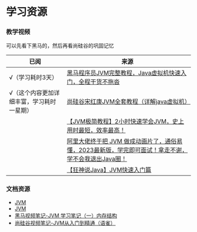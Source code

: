 # 学习资源

### 教学视频

可以先看下黑马的，然后再看尚硅谷的巩固记忆

| 已阅                    | 来源                                                                                                      |
|-----------------------|---------------------------------------------------------------------------------------------------------|
| √（学习耗时3天）             | [黑马程序员JVM完整教程，Java虚拟机快速入门，全程干货不拖沓](https://www.bilibili.com/video/BV1yE411Z7AP)                         |
| √（这个内容更加详细丰富，学习耗时一星期） | [尚硅谷宋红康JVM全套教程（详解java虚拟机）](https://www.bilibili.com/video/BV1PJ411n7xZ)                                 |
|                       | [【JVM极简教程】2小时快速学会JVM，史上用时最短，效率最高！](https://www.bilibili.com/video/BV1he4y1e7nW)                         |
|                       | [阿里大佬终于把 JVM 做成动画片了，通俗易懂，2023最新版，学完即可面试！拿走不谢，学不会我退出Java圈！](https://www.bilibili.com/video/BV1hX4y1m7QP) |
|                       | [【狂神说Java】JVM快速入门篇](https://www.bilibili.com/video/BV1iJ411d7jS)                                        |

### 文档资源

- [JVM](https://www.processon.com/view/62b09c30e0b34d0c0841072d)
- [JVM](https://www.processon.com/view/643abdddae6d2a36933b23ce)
- [黑马视频笔记-JVM 学习笔记（一）内存结构](https://blog.csdn.net/weixin_50280576/article/details/113742011)
- [尚硅谷视频笔记-JVM从入门到精通（语雀）](https://www.yuque.com/u21195183/jvm)

